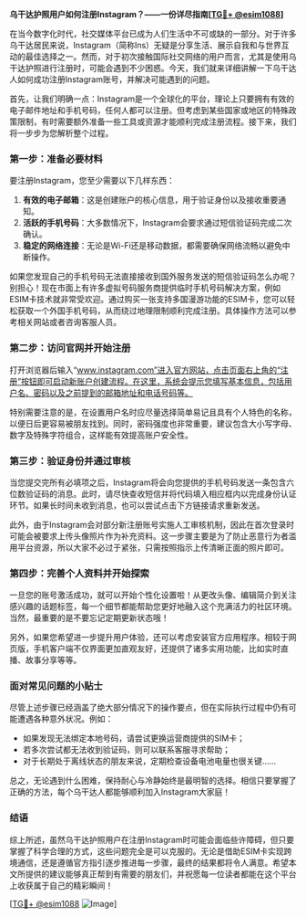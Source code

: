 **乌干达护照用户如何注册Instagram？——一份详尽指南[[TG💪+ @esim1088](https://t.me/s/esim1088)]**

在当今数字化时代，社交媒体平台已成为人们生活中不可或缺的一部分。对于许多乌干达居民来说，Instagram（简称Ins）无疑是分享生活、展示自我和与世界互动的最佳选择之一。然而，对于初次接触国际社交网络的用户而言，尤其是使用乌干达护照进行注册时，可能会遇到不少困惑。今天，我们就来详细讲解一下乌干达人如何成功注册Instagram账号，并解决可能遇到的问题。

首先，让我们明确一点：Instagram是一个全球化的平台，理论上只要拥有有效的电子邮件地址和手机号码，任何人都可以注册。但考虑到某些国家或地区的特殊政策限制，有时需要额外准备一些工具或资源才能顺利完成注册流程。接下来，我们将一步步为您解析整个过程。

### 第一步：准备必要材料

要注册Instagram，您至少需要以下几样东西：
1. **有效的电子邮箱**：这是创建账户的核心信息，用于验证身份以及接收重要通知。
2. **活跃的手机号码**：大多数情况下，Instagram会要求通过短信验证码完成二次确认。
3. **稳定的网络连接**：无论是Wi-Fi还是移动数据，都需要确保网络流畅以避免中断操作。

如果您发现自己的手机号码无法直接接收到国外服务发送的短信验证码怎么办呢？别担心！现在市面上有许多虚拟号码服务商提供临时手机号码解决方案，例如ESIM卡技术就非常受欢迎。通过购买一张支持多国漫游功能的ESIM卡，您可以轻松获取一个外国手机号码，从而绕过地理限制顺利完成注册。具体操作方法可以参考相关网站或者咨询客服人员。

### 第二步：访问官网并开始注册

打开浏览器后输入“www.instagram.com”进入官方网站，点击页面右上角的“注册”按钮即可启动新账户创建流程。在这里，系统会提示您填写基本信息，包括用户名、密码以及之前提到的邮箱地址和电话号码等。

特别需要注意的是，在设置用户名时应尽量选择简单易记且具有个人特色的名称，以便日后更容易被朋友找到。同时，密码强度也非常重要，建议包含大小写字母、数字及特殊字符组合，这样能有效提高账户安全性。

### 第三步：验证身份并通过审核

当您提交完所有必填项之后，Instagram将会向您提供的手机号码发送一条包含六位数验证码的消息。此时，请尽快查收短信并将代码填入相应框内以完成身份认证环节。如果长时间未收到消息，也可以尝试点击下方链接请求重新发送。

此外，由于Instagram会对部分新注册账号实施人工审核机制，因此在首次登录时可能会被要求上传头像照片作为补充资料。这一步骤主要是为了防止恶意行为者滥用平台资源，所以大家不必过于紧张，只需按照指示上传清晰正面的照片即可。

### 第四步：完善个人资料并开始探索

一旦您的账号激活成功，就可以开始个性化设置啦！从更改头像、编辑简介到关注感兴趣的话题标签，每一个细节都能帮助您更好地融入这个充满活力的社区环境。当然，最重要的是不要忘记定期更新状态哦！

另外，如果您希望进一步提升用户体验，还可以考虑安装官方应用程序。相较于网页版，手机客户端不仅界面更加直观友好，还提供了诸多实用功能，比如实时直播、故事分享等等。

### 面对常见问题的小贴士

尽管上述步骤已经涵盖了绝大部分情况下的操作要点，但在实际执行过程中仍有可能遭遇各种意外状况。例如：
- 如果发现无法绑定本地号码，请尝试更换运营商提供的SIM卡；
- 若多次尝试都无法收到验证码，则可以联系客服寻求帮助；
- 对于长期处于离线状态的朋友来说，定期检查设备电池电量也很关键……

总之，无论遇到什么困难，保持耐心与冷静始终是最明智的选择。相信只要掌握了正确的方法，每个乌干达人都能够顺利加入Instagram大家庭！

### 结语

综上所述，虽然乌干达护照用户在注册Instagram时可能会面临些许障碍，但只要掌握了科学合理的方式，这些问题完全是可以克服的。无论是借助ESIM卡实现跨境通信，还是遵循官方指引逐步推进每一步骤，最终的结果都将令人满意。希望本文所提供的建议能够真正帮到有需要的朋友们，并祝愿每一位读者都能在这个平台上收获属于自己的精彩瞬间！

[[TG💪+ @esim1088](https://t.me/s/esim1088) ![Image](https://i.postimg.cc/4NQfJmqS/Snipaste-2025-05-13-00-14-12.png)]
